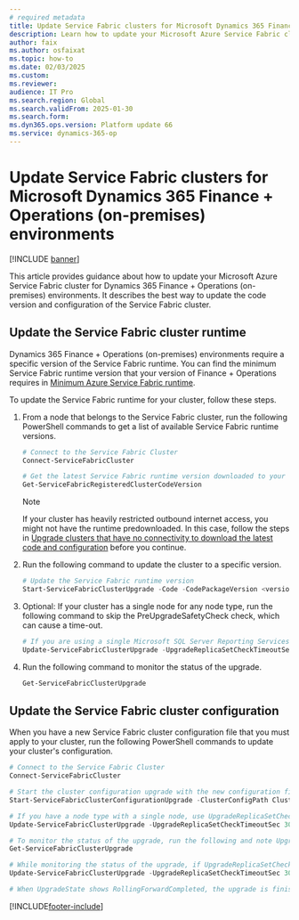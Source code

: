 ```yaml
---
# required metadata
title: Update Service Fabric clusters for Microsoft Dynamics 365 Finance + Operations (on-premises) environments
description: Learn how to update your Microsoft Azure Service Fabric cluster for Dynamics 365 Finance + Operations (on-premises) environments.
author: faix
ms.author: osfaixat
ms.topic: how-to
ms.date: 02/03/2025
ms.custom:
ms.reviewer: 
audience: IT Pro
ms.search.region: Global
ms.search.validFrom: 2025-01-30
ms.search.form:
ms.dyn365.ops.version: Platform update 66
ms.service: dynamics-365-op
---
```


# Update Service Fabric clusters for Microsoft Dynamics 365 Finance + Operations (on-premises) environments

[!INCLUDE [banner](../includes/banner.md)]

This article provides guidance about how to update your Microsoft Azure Service Fabric cluster for Dynamics 365 Finance + Operations (on-premises) environments. It describes the best way to update the code version and configuration of the Service Fabric cluster.

## Update the Service Fabric cluster runtime

Dynamics 365 Finance + Operations (on-premises) environments require a specific version of the Service Fabric runtime. You can find the minimum Service Fabric runtime version that your version of Finance + Operations requires in [Minimum Azure Service Fabric runtime](.\onprem-compatibility.md#minimum-azure-service-fabric-runtime).

To update the Service Fabric runtime for your cluster, follow these steps.

1. From a node that belongs to the Service Fabric cluster, run the following PowerShell commands to get a list of available Service Fabric runtime versions.

    
    ```powershell
    # Connect to the Service Fabric Cluster
    Connect-ServiceFabricCluster
    
    # Get the latest Service Fabric runtime version downloaded to your cluster
    Get-ServiceFabricRegisteredClusterCodeVersion
    ```

    > [!NOTE]
    > If your cluster has heavily restricted outbound internet access, you might not have the runtime predownloaded. In this case, follow the steps in [Upgrade clusters that have no connectivity to download the latest code and configuration](/azure/service-fabric/service-fabric-cluster-upgrade-windows-server#upgrade-clusters-that-have-no-connectivity-to-download-the-latest-code-and-configuration) before you continue.

1. Run the following command to update the cluster to a specific version.

    ```powershell
    # Update the Service Fabric runtime version
    Start-ServiceFabricClusterUpgrade -Code -CodePackageVersion <version> -Monitored -FailureAction Rollback
    ```

1. Optional: If your cluster has a single node for any node type, run the following command to skip the PreUpgradeSafetyCheck check, which can cause a time-out.

    ```powershell
    # If you are using a single Microsoft SQL Server Reporting Services node, use UpgradeReplicaSetCheckTimeout to skip PreUpgradeSafetyCheck check, otherwise it will timeout
    Update-ServiceFabricClusterUpgrade -UpgradeReplicaSetCheckTimeoutSec 30
    ```

1. Run the following command to monitor the status of the upgrade.

    ```powershell
    Get-ServiceFabricClusterUpgrade
    ```

## Update the Service Fabric cluster configuration

When you have a new Service Fabric cluster configuration file that you must apply to your cluster, run the following PowerShell commands to update your cluster's configuration.

```powershell
# Connect to the Service Fabric Cluster
Connect-ServiceFabricCluster

# Start the cluster configuration upgrade with the new configuration file
Start-ServiceFabricClusterConfigurationUpgrade -ClusterConfigPath ClusterConfig.json

# If you have a node type with a single node, use UpgradeReplicaSetCheckTimeout to skip PreUpgradeSafetyCheck check, otherwise it will time out
Update-ServiceFabricClusterUpgrade -UpgradeReplicaSetCheckTimeoutSec 30

# To monitor the status of the upgrade, run the following and note UpgradeState and UpgradeReplicaSetCheckTimeout
Get-ServiceFabricClusterUpgrade

# While monitoring the status of the upgrade, if UpgradeReplicaSetCheckTimeout was reset to the default (example 49710.06:28:15), run the following command again
Update-ServiceFabricClusterUpgrade -UpgradeReplicaSetCheckTimeoutSec 30

# When UpgradeState shows RollingForwardCompleted, the upgrade is finished
```

[!INCLUDE[footer-include](../../../includes/footer-banner.md)]
